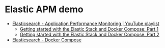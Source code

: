 # Elastic APM demo

* [Elasticsearch - Application Performance Monitoring | YouTube playlist](https://www.youtube.com/playlist?list=PLPatHYWw1RVvMiC44TRgHJn8_FwI90QZc)
    * [Getting started with the Elastic Stack and Docker Compose: Part 1](https://www.elastic.co/blog/getting-started-with-the-elastic-stack-and-docker-compose)
    * [Getting started with the Elastic Stack and Docker Compose: Part 2](https://www.elastic.co/blog/getting-started-with-the-elastic-stack-and-docker-compose-part-2)
* [Elasticsearch - Docker Compose](https://www.youtube.com/playlist?list=PLPatHYWw1RVuaGUCZoqEnoqkxLed2jr-u)
